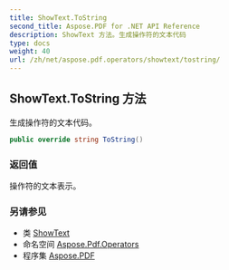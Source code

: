 ```yaml
---
title: ShowText.ToString
second_title: Aspose.PDF for .NET API Reference
description: ShowText 方法。生成操作符的文本代码
type: docs
weight: 40
url: /zh/net/aspose.pdf.operators/showtext/tostring/
---
```

## ShowText.ToString 方法

生成操作符的文本代码。

```csharp
public override string ToString()
```

### 返回值

操作符的文本表示。

### 另请参见

* 类 [ShowText](../)
* 命名空间 [Aspose.Pdf.Operators](../../../aspose.pdf.operators/)
* 程序集 [Aspose.PDF](../../../)